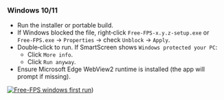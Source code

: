 ### Windows 10/11

- Run the installer or portable build.
- If Windows blocked the file, right‑click `Free‑FPS‑x.y.z‑setup.exe` or `Free‑FPS.exe` → `Properties` → check `Unblock` → `Apply`.
- Double‑click to run. If SmartScreen shows `Windows protected your PC`:
    - Click `More info`.
    - Click `Run anyway`.
- Ensure Microsoft Edge WebView2 runtime is installed (the app will prompt if missing).


[![Free-FPS windows first run](first_run_win.gif)](win.mp4))